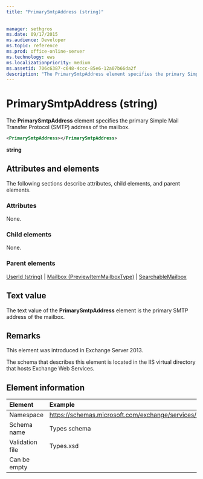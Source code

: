 ```yaml
---
title: "PrimarySmtpAddress (string)"
 
 
manager: sethgros
ms.date: 09/17/2015
ms.audience: Developer
ms.topic: reference
ms.prod: office-online-server
ms.technology: ews
ms.localizationpriority: medium
ms.assetid: 706c6387-c648-4ccc-85e6-12a07b66da2f
description: "The PrimarySmtpAddress element specifies the primary Simple Mail Transfer Protocol (SMTP) address of the mailbox."
---
```


# PrimarySmtpAddress (string)

The **PrimarySmtpAddress** element specifies the primary Simple Mail Transfer Protocol (SMTP) address of the mailbox. 
  
```XML
<PrimarySmtpAddress></PrimarySmtpAddress>
```

 **string**
## Attributes and elements

The following sections describe attributes, child elements, and parent elements.
  
### Attributes

None.
  
### Child elements

None.
  
### Parent elements

[UserId (string)](userid-string.md) | [Mailbox (PreviewItemMailboxType)](mailbox-previewitemmailboxtype.md) | [SearchableMailbox](searchablemailbox.md)
  
## Text value

The text value of the **PrimarySmtpAddress** element is the primary SMTP address of the mailbox. 
  
## Remarks

This element was introduced in Exchange Server 2013.
  
The schema that describes this element is located in the IIS virtual directory that hosts Exchange Web Services.
  
## Element information

| Element | Example |
|:-----|:-----|
|Namespace  <br/> |https://schemas.microsoft.com/exchange/services/2006/types  <br/> |
|Schema name  <br/> |Types schema  <br/> |
|Validation file  <br/> |Types.xsd  <br/> |
|Can be empty  <br/> ||
   

